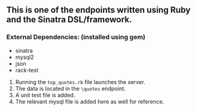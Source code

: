## This is one of the endpoints written using Ruby and the Sinatra DSL/framework.

### External Dependencies: (installed using gem)
- sinatra
- mysql2
- json
- rack-test 

1. Running the `top_quotes.rb` file launches the server.
2. The data is located in the `\quotes` endpoint.
3. A unit test file is added.
4. The relevant mysql file is added here as well for reference.
